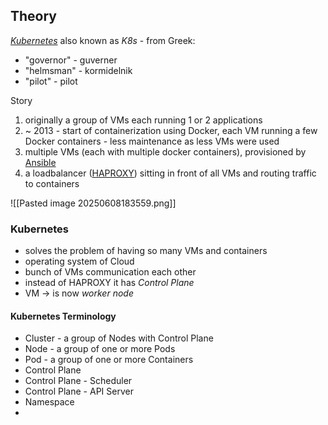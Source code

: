 ## Theory

 [_Kubernetes_](https://en.wikipedia.org/wiki/Kubernetes) also known as _K8s_ - from Greek:
 
 - "governor" - guverner
 - "helmsman" - kormidelnik
 - "pilot" - pilot

Story

1. originally a group of VMs each running 1 or 2 applications
2. ~ 2013 - start of containerization using Docker, each VM running a few Docker containers - less maintenance as less VMs were used
3. multiple VMs (each with multiple docker containers), provisioned by [Ansible](https://docs.ansible.com/ansible/latest/index.html)
4. a loadbalancer ([HAPROXY](https://www.haproxy.org/)) sitting in front of all VMs and routing traffic to containers

![[Pasted image 20250608183559.png]]

### Kubernetes

- solves the problem of having so many VMs and containers
- operating system of Cloud
- bunch of VMs communication each other
- instead of HAPROXY it has _Control Plane_
- VM -> is now _worker node_


#### Kubernetes Terminology

- Cluster - a group of Nodes with Control Plane
- Node - a group of one or more Pods
- Pod - a group of one or more Containers
- Control Plane
- Control Plane - Scheduler
- Control Plane - API Server
- Namespace
- 